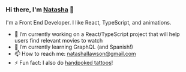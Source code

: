 ### Hi there, I'm [Natasha](http://natashalawson.com/) 👋

I'm a Front End Developer. I like React, TypeScript, and animations.

- 🔭  I’m currently working on a React/TypeScript project that will help users find relevant movies to watch 
- 🌱  I’m currently learning GraphQL (and Spanish!)
- 📫  How to reach me: natashallawson@gmail.com
- ⚡  Fun fact: I also do [handpoked tattoos](https://www.instagram.com/tashtattoos/)!

<!--
**natasha-93/natasha-93** is a ✨ _special_ ✨ repository because its `README.md` (this file) appears on your GitHub profile.

Here are some ideas to get you started:

- 🔭 I’m currently working on ...
- 🌱 I’m currently learning ...
- 👯 I’m looking to collaborate on ...
- 🤔 I’m looking for help with ...
- 💬 Ask me about ...
- 📫 How to reach me: ...
- 😄 Pronouns: ...
- ⚡ Fun fact: ...
-->

